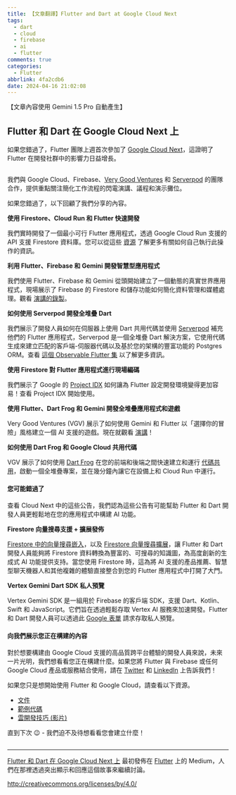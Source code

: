 ```yaml
---
title: 【文章翻譯】Flutter and Dart at Google Cloud Next
tags:
  - dart
  - cloud
  - firebase
  - ai
  - flutter
comments: true
categories:
  - Flutter
abbrlink: 4fa2cdb6
date: 2024-04-16 21:02:08
---
```


【文章內容使用 Gemini 1.5 Pro 自動產生】

## Flutter 和 Dart 在 Google Cloud Next 上

如果您錯過了，Flutter 團隊上週首次參加了 [Google Cloud Next](https://cloud.withgoogle.com/next)，這證明了 Flutter 在開發社群中的影響力日益增長。

<figure>
<img alt="" src="https://cdn-images-1.medium.com/max/1024/0*mlHluTwnXfWI-Yzy" />
</figure>

我們與 Google Cloud、Firebase、[Very Good Ventures](https://verygood.ventures/) 和 [Serverpod](https://serverpod.dev/) 的團隊合作，提供重點關注簡化工作流程的閃電演講、議程和演示攤位。

如果您錯過了，以下回顧了我們分享的內容。

**使用 Firestore、Cloud Run 和 Flutter 快速開發**

我們實時開發了一個最小可行 Flutter 應用程式，透過 Google Cloud Run 支援的 API 支援 Firestore 資料庫。您可以從這些 [資源](https://assets.swoogo.com/uploads/3784202-66185e868d8c1.pdf) 了解更多有關如何自己執行此操作的資訊。

**利用 Flutter、Firebase 和 Gemini 開發智慧型應用程式**

我們使用 Flutter、Firebase 和 Gemini 從頭開始建立了一個動態的真實世界應用程式，現場展示了 Firebase 的 Firestore 和儲存功能如何簡化資料管理和媒體處理。觀看 [演講的錄製](https://youtu.be/gr890xePN10)。

**如何使用 Serverpod 開發全堆疊 Dart**

我們展示了開發人員如何在伺服器上使用 Dart 共用代碼並使用 [Serverpod](https://serverpod.dev/) 補充他們的 Flutter 應用程式，Serverpod 是一個全堆疊 Dart 解決方案，它使用代碼生成來建立匹配的客戶端-伺服器代碼以及基於您的架構的豐富功能的 Postgres ORM。查看 [這個 Observable Flutter 集](https://www.youtube.com/watch?v=0bGpPU2vBRY) 以了解更多資訊。

**使用 Firestore 對 Flutter 應用程式進行現場編碼**

我們展示了 Google 的 [Project IDX](https://idx.dev/) 如何讓為 Flutter 設定開發環境變得更加容易！查看 Project IDX 開始使用。

**使用 Flutter、Dart Frog 和 Gemini 開發全堆疊應用程式和遊戲**

Very Good Ventures (VGV) 展示了如何使用 Gemini 和 Flutter 以「選擇你的冒險」風格建立一個 AI 支援的遊戲。現在就觀看 [演講](https://www.youtube.com/watch?v=_NRDyKiVIa4)！

**如何使用 Dart Frog 和 Google Cloud 共用代碼**

VGV 展示了如何使用 [Dart Frog](https://dartfrog.vgv.dev/) 在您的前端和後端之間快速建立和運行 [代碼共用](https://dartfrog.vgv.dev/)，啟動一個全堆疊專案，並在幾分鐘內讓它在設備上和 Cloud Run 中運行。

#### 您可能錯過了

查看 Cloud Next 中的這些公告，我們認為這些公告有可能幫助 Flutter 和 Dart 開發人員更輕鬆地在您的應用程式中構建 AI 功能。

**Firestore 向量搜尋支援 + 擴展發佈**

[Firestore 中的向量搜尋嵌入](https://cloud.google.com/blog/products/databases/get-started-with-firestore-vector-similarity-search)，以及 [Firestore 向量搜尋擴展](https://extensions.dev/extensions/googlecloud/firestore-vector-search)，讓 Flutter 和 Dart 開發人員能夠將 Firestore 資料轉換為豐富的、可搜尋的知識圖，為高度創新的生成式 AI 功能提供支持。當您使用 Firestore 時，這為將 AI 支援的產品推薦、智慧型聊天機器人和其他複雜的體驗直接整合到您的 Flutter 應用程式中打開了大門。

**Vertex Gemini Dart SDK 私人預覽**

Vertex Gemini SDK 是一組用於 Firebase 的客戶端 SDK，支援 Dart、Kotlin、Swift 和 JavaScript。它們旨在透過輕鬆存取 Vertex AI 服務來加速開發。Flutter 和 Dart 開發人員可以透過此 [Google 表單](https://docs.google.com/forms/d/e/1FAIpQLScIuowa37cp-yCCLOy9QAFYLVzBPXiU5x-mgENvVmn9OYLtYw/viewform) 請求存取私人預覽。

#### 向我們展示您正在構建的內容

對於想要構建由 Google Cloud 支援的高品質跨平台體驗的開發人員來說，未來一片光明，我們想看看您正在構建什麼。如果您將 Flutter 與 Firebase 或任何 Google Cloud 產品或服務結合使用，請在 [Twitter](https://twitter.com/FlutterDev) 和 [LinkedIn](https://www.linkedin.com/showcase/flutterdevofficial/) 上告訴我們！

如果您只是想開始使用 Flutter 和 Google Cloud，請查看以下資源。

* [文件](https://dart.dev/server/google-cloud)
* [範例代碼](https://github.com/flutter/samples/tree/main/code_sharing)
* [雲開發技巧 (影片)](https://www.youtube.com/watch?v=P1XzbpeD2GY)

直到下次 😉 - 我們迫不及待想看看您會建立什麼！

<img src="https://medium.com/_/stat?event=post.clientViewed&referrerSource=full_rss&postId=b4921946d0d1" width="1" height="1" alt=""><hr><p><a href="https://medium.com/flutter/flutter-and-dart-at-google-cloud-next-b4921946d0d1">Flutter 和 Dart 在 Google Cloud Next 上</a> 最初發佈在 <a href="https://medium.com/flutter">Flutter</a> 上的 Medium，人們在那裡透過突出顯示和回應這個故事來繼續討論。</p> 


http://creativecommons.org/licenses/by/4.0/